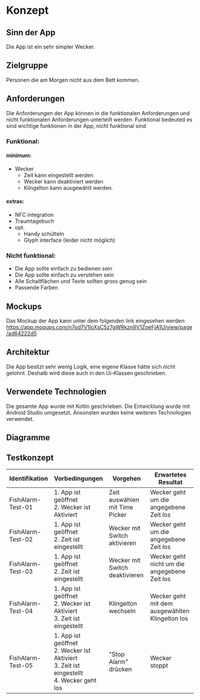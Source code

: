 # Konzept
## Sinn der App
Die App ist ein sehr simpler Wecker.
## Zielgruppe
Personen die am Morgen nicht aus dem Bett kommen. 
## Anforderungen
Die Anforderungen der App können in die funktionalen Anforderungen und nicht funktionalen Anforderungen unterteilt werden. Funktional bedeuted es sind wichtige funktionen in der App, nicht funktional sind 
### Funktional:

#### minimum:
- Wecker
  - Zeit kann eingestellt werden
  - Wecker kann deaktiviert werden
  - Klingelton kann ausgewählt werden.

#### extras:
- NFC integration
- Traumtagebuch
- opt.
  - Handy schütteln
  - Glyph interface (leider nicht möglich)

### Nicht funktional:

- Die App sollte einfach zu bedienen sein
- Die App sollte einfach zu verstehen sein
- Alle Schaltflächen und Texte sollten gross genug sein
- Passende Farben

## Mockups
Das Mockup der App kann unter dem folgenden link eingesehen werden:
https://app.moqups.com/n7od7V1loXsC5z7gWRkzn8V1ZoeFjA1U/view/page/ad64222d5

## Architektur
Die App besitzt sehr wenig Logik, eine eigene Klasse hätte sich nicht gelohnt. Deshalb wird diese auch in den Ui-Klassen geschrieben.

## Verwendete Technologien
Die gesamte App wurde mit Kotlin geschrieben.
Die Entwicklung wurde mit Android Studio umgesetzt.
Ansonsten wurden keine weiteren Technologien verwendet.

## Diagramme

## Testkonzept

| Identifikation | Vorbedingungen | Vorgehen | Erwartetes Resultat |
|-|-|-|-|
| FishAlarm-Test-01 | 1. App ist geöffnet <br> 2. Wecker ist Aktiviert | Zeit auswählen mit Time Picker | Wecker geht um die angegebene Zeit los |
| FishAlarm-Test-02 | 1. App ist geöffnet <br> 2. Zeit ist eingestellt | Wecker mit Switch aktivieren | Wecker geht um die angegebene Zeit los |
| FishAlarm-Test-03 | 1. App ist geöffnet <br> 2. Zeit ist eingestellt | Wecker mit Switch deaktivieren | Wecker geht nicht um die angegebene Zeit los |
| FishAlarm-Test-04 | 1. App ist geöffnet <br> 2. Wecker ist Aktiviert <br> 3. Zeit ist eingestellt | Klingelton wechseln | Wecker geht mit dem ausgewählten Klingelton los |
| FishAlarm-Test-05 | 1. App ist geöffnet <br> 2. Wecker ist Aktiviert <br> 3. Zeit ist eingestellt <br> 4. Wecker geht los | "Stop Alarm" drücken | Wecker stoppt |